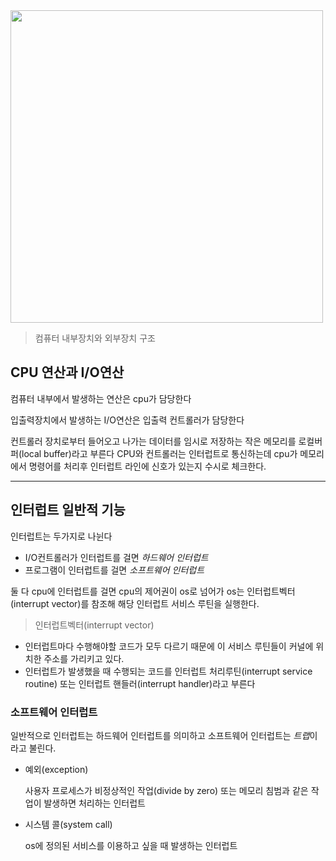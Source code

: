 <img src="https://user-images.githubusercontent.com/118701129/244858182-c42829e8-feb5-411f-ae7d-5d37764d8d17.png" width=500 />

>컴퓨터 내부장치와 외부장치 구조

## CPU 연산과 I/O연산
컴퓨터 내부에서 발생하는 연산은 cpu가 담당한다

입출력장치에서 발생하는 I/O연산은 입출력 컨트롤러가 담당한다

컨트롤러 장치로부터 들어오고 나가는 데이터를 임시로 저장하는 작은 메모리를 로컬버퍼(local buffer)라고 부른다
CPU와 컨트롤러는 인터럽트로 통신하는데 cpu가 메모리에서 명령어를 처리후 인터럽트 라인에 신호가 있는지 수시로 체크한다.
***
## 인터럽트 일반적 기능
인터럽트는 두가지로 나뉜다
* I/O컨트롤러가 인터럽트를 걸면 *하드웨어 인터럽트*
* 프로그램이 인터럽트를 걸면 *소프트웨어 인터럽트*

둘 다 cpu에 인터럽트를 걸면 cpu의 제어권이 os로 넘어가 os는
인터럽트벡터(interrupt vector)를 참조해 해당 인터럽트 서비스 루틴을 실행한다.
>   인터럽트벡터(interrupt vector)
- 인터럽트마다 수행해야할 코드가 모두 다르기 때문에 이 서비스 루틴들이 커널에 위치한 주소를 가리키고 있다.
- 인터럽트가 발생했을 때 수행되는 코드를 인터럽트 처리루틴(interrupt service routine) 또는 인터럽트 핸들러(interrupt handler)라고 부른다

### 소프트웨어 인터럽트
일반적으로 인터럽트는 하드웨어 인터럽트를 의미하고 소프트웨어 인터럽트는 *트랩*이라고 불린다. 
 * 예외(exception)

    사용자 프로세스가 비정상적인 작업(divide by zero) 또는 메모리 침범과 같은 작업이 발생하면 처리하는 인터럽트
 * 시스템 콜(system call)

    os에 정의된 서비스를 이용하고 싶을 때 발생하는 인터럽트

    